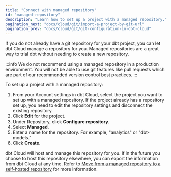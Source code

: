```yaml
---
title: "Connect with managed repository"
id: "managed-repository"
description: "Learn how to set up a project with a managed repository."
pagination_next: "docs/cloud/git/import-a-project-by-git-url"
pagination_prev: "docs/cloud/git/git-configuration-in-dbt-cloud"
---
```


If you do not already have a git repository for your dbt project, you can let dbt Cloud manage a repository for you. Managed repositories are a great way to trial dbt without needing to create a new repository.

:::info
We do not recommend using a managed repository in a production environment. You will not be able to use git features like pull requests which are part of our recommended version control best practices.
:::

To set up a project with a managed repository:

1. From your Account settings in dbt Cloud, select the project you want to set up with a managed repository. If the project already has a repository set up, you need to edit the repository settings and disconnect the existing repository.
2. Click **Edit** for the project.
3. Under Repository, click **Configure repository**.
4. Select **Managed**.
5. Enter a name for the repository. For example, "analytics" or "dbt-models."
6. Click **Create**.
   <Lightbox src="/img/docs/dbt-cloud/cloud-configuring-dbt-cloud/managed-repo.png" title="Adding a managed repository"/>

dbt Cloud will host and manage this repository for you. If in the future you choose to host this repository elsewhere, you can export the information from dbt Cloud at any time. Refer to [Move from a managed repository to a self-hosted repository](/faqs/Git/managed-repo) for more information.
